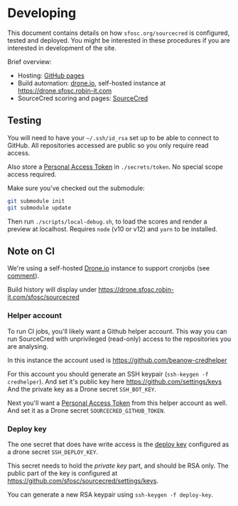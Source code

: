 # Developing

This document contains details on how `sfosc.org/sourcecred` is configured, tested and deployed.
You might be interested in these procedures if you are interested in development of the site.

Brief overview:
- Hosting: [GitHub pages](https://pages.github.com/)
- Build automation: [drone.io](https://drone.io/), self-hosted instance at https://drone.sfosc.robin-it.com
- SourceCred scoring and pages: [SourceCred](https://sourcecred.io/)

## Testing

You will need to have your `~/.ssh/id_rsa` set up to be able to connect to GitHub.
All repositories accessed are public so you only require read access.

Also store a [Personal Access Token](https://github.com/settings/tokens) in `./secrets/token`.
No special scope access required.

Make sure you've checked out the submodule:

```sh
git submodule init
git submodule update
```

Then run `./scripts/local-debug.sh`, to load the scores and render a preview at localhost.
Requires `node` (v10 or v12) and `yarn` to be installed.

## Note on CI

We're using a self-hosted [Drone.io](https://drone.io) instance to support cronjobs (see [comment](https://discourse.drone.io/t/cron-on-cloud-drone-io/3899)).

Build history will display under
https://drone.sfosc.robin-it.com/sfosc/sourcecred

### Helper account

To run CI jobs, you'll likely want a Github helper account.
This way you can run SourceCred with unprivileged (read-only) access to the repositories you are analysing.

In this instance the account used is https://github.com/beanow-credhelper

For this account you should generate an SSH keypair (`ssh-keygen -f credhelper`).
And set it's public key here https://github.com/settings/keys
And the private key as a Drone secret `SSH_BOT_KEY`.

Next you'll want a [Personal Access Token](https://github.com/settings/tokens) from this helper account as well.
And set it as a Drone secret `SOURCECRED_GITHUB_TOKEN`.

### Deploy key

The one secret that does have write access is the [deploy key](https://developer.github.com/v3/guides/managing-deploy-keys/#deploy-keys)
configured as a drone secret `SSH_DEPLOY_KEY`.

This secret needs to hold the _private key_ part, and should be RSA only.
The public part of the key is configured at https://github.com/sfosc/sourcecred/settings/keys.

You can generate a new RSA keypair using `ssh-keygen -f deploy-key`.
